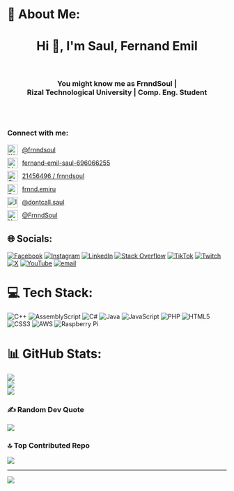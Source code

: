 # 💫 About Me:
<h1 align="center">
  Hi 👋, I'm Saul, Fernand Emil
</h1> 
<br> 
<h3 align="center">
      You might know me as FrnndSoul | 
<br>  Rizal Technological University | Comp. Eng. Student
</h3>
<br>
<br>
<h3 align="left">
<h3 align="left">Connect with me:</h3>
<ul style="list-style:none; padding:0; margin:0;">
  <li style="display:flex; align-items:center; gap:10px; margin:6px 0;">
    <img src="https://raw.githubusercontent.com/rahuldkjain/github-profile-readme-generator/master/src/images/icons/Social/twitter.svg" alt="X/Twitter" width="24" height="24">
    <a href="https://x.com/frnndsoul" target="_blank" rel="noreferrer">@frnndsoul</a>
  </li>
  <li style="display:flex; align-items:center; gap:10px; margin:6px 0;">
    <img src="https://raw.githubusercontent.com/rahuldkjain/github-profile-readme-generator/master/src/images/icons/Social/linked-in-alt.svg" alt="LinkedIn" width="24" height="24">
    <a href="https://www.linkedin.com/in/fernand-emil-saul-696066255/" target="_blank" rel="noreferrer">fernand-emil-saul-696066255</a>
  </li>
  <li style="display:flex; align-items:center; gap:10px; margin:6px 0;">
    <img src="https://raw.githubusercontent.com/rahuldkjain/github-profile-readme-generator/master/src/images/icons/Social/stack-overflow.svg" alt="Stack Overflow" width="24" height="24">
    <a href="https://stackoverflow.com/users/21456496/frnndsoul" target="_blank" rel="noreferrer">21456496 / frnndsoul</a>
  </li>
  <li style="display:flex; align-items:center; gap:10px; margin:6px 0;">
    <img src="https://raw.githubusercontent.com/rahuldkjain/github-profile-readme-generator/master/src/images/icons/Social/facebook.svg" alt="Facebook" width="24" height="24">
    <a href="https://www.facebook.com/frnnd.emiru" target="_blank" rel="noreferrer">frnnd.emiru</a>
  </li>
  <li style="display:flex; align-items:center; gap:10px; margin:6px 0;">
    <img src="https://raw.githubusercontent.com/rahuldkjain/github-profile-readme-generator/master/src/images/icons/Social/instagram.svg" alt="Instagram" width="24" height="24">
    <a href="https://www.instagram.com/dontcall.saul/" target="_blank" rel="noreferrer">@dontcall.saul</a>
  </li>
  <li style="display:flex; align-items:center; gap:10px; margin:6px 0;">
    <img src="https://raw.githubusercontent.com/rahuldkjain/github-profile-readme-generator/master/src/images/icons/Social/youtube.svg" alt="YouTube" width="24" height="24">
    <a href="https://youtube.com/@FrnndSoul" target="_blank" rel="noreferrer">@FrnndSoul</a>
  </li>
</ul>


## 🌐 Socials:
[![Facebook](https://img.shields.io/badge/Facebook-%231877F2.svg?logo=Facebook&logoColor=white)](https://facebook.com/frnnd.emiru) [![Instagram](https://img.shields.io/badge/Instagram-%23E4405F.svg?logo=Instagram&logoColor=white)](https://instagram.com/dontcall.saul) [![LinkedIn](https://img.shields.io/badge/LinkedIn-%230077B5.svg?logo=linkedin&logoColor=white)](https://linkedin.com/in/frnndsoul) [![Stack Overflow](https://img.shields.io/badge/-Stackoverflow-FE7A16?logo=stack-overflow&logoColor=white)](https://stackoverflow.com/users/frnndsoul) [![TikTok](https://img.shields.io/badge/TikTok-%23000000.svg?logo=TikTok&logoColor=white)](https://tiktok.com/@frnndsoul) [![Twitch](https://img.shields.io/badge/Twitch-%239146FF.svg?logo=Twitch&logoColor=white)](https://twitch.tv/frnndsoul) [![X](https://img.shields.io/badge/X-black.svg?logo=X&logoColor=white)](https://x.com/frnndsoul) [![YouTube](https://img.shields.io/badge/YouTube-%23FF0000.svg?logo=YouTube&logoColor=white)](https://youtube.com/@https://www.youtube.com/@FrnndSoul) [![email](https://img.shields.io/badge/Email-D14836?logo=gmail&logoColor=white)](mailto:saulfernandemil@gmail.com) 

# 💻 Tech Stack:
![C++](https://img.shields.io/badge/c++-%2300599C.svg?style=for-the-badge&logo=c%2B%2B&logoColor=white) ![AssemblyScript](https://img.shields.io/badge/assembly%20script-%23000000.svg?style=for-the-badge&logo=assemblyscript&logoColor=white) ![C#](https://img.shields.io/badge/c%23-%23239120.svg?style=for-the-badge&logo=csharp&logoColor=white) ![Java](https://img.shields.io/badge/java-%23ED8B00.svg?style=for-the-badge&logo=openjdk&logoColor=white) ![JavaScript](https://img.shields.io/badge/javascript-%23323330.svg?style=for-the-badge&logo=javascript&logoColor=%23F7DF1E) ![PHP](https://img.shields.io/badge/php-%23777BB4.svg?style=for-the-badge&logo=php&logoColor=white) ![HTML5](https://img.shields.io/badge/html5-%23E34F26.svg?style=for-the-badge&logo=html5&logoColor=white) ![CSS3](https://img.shields.io/badge/css3-%231572B6.svg?style=for-the-badge&logo=css3&logoColor=white) ![AWS](https://img.shields.io/badge/AWS-%23FF9900.svg?style=for-the-badge&logo=amazon-aws&logoColor=white) ![Raspberry Pi](https://img.shields.io/badge/-Raspberry_Pi-C51A4A?style=for-the-badge&logo=Raspberry-Pi)
# 📊 GitHub Stats:
![](https://github-readme-stats.vercel.app/api?username=frnndsoul&theme=dark&hide_border=false&include_all_commits=true&count_private=false)<br/>
![](https://nirzak-streak-stats.vercel.app/?user=frnndsoul&theme=dark&hide_border=false)<br/>
![](https://github-readme-stats.vercel.app/api/top-langs/?username=frnndsoul&theme=dark&hide_border=false&include_all_commits=true&count_private=false&layout=compact)

### ✍️ Random Dev Quote
![](https://quotes-github-readme.vercel.app/api?type=horizontal&theme=radical)

### 🔝 Top Contributed Repo
![](https://github-contributor-stats.vercel.app/api?username=frnndsoul&limit=5&theme=dark&combine_all_yearly_contributions=true)

---
[![](https://visitcount.itsvg.in/api?id=frnndsoul&icon=0&color=0)](https://visitcount.itsvg.in)

<!-- Proudly created with GPRM ( https://gprm.itsvg.in ) -->
